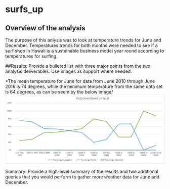 # surfs_up

## Overview of the analysis
The purpose of this anlysis was to look at temperature trends for June and December. Temperatures trends for both months were needed to see if a surf shop in Hawaii is a sustainable business model year round according to temperatures for surfing. 

##Results: Provide a bulleted list with three major points from the two analysis deliverables. Use images as support where needed.


*The mean temperature for June for data from June 2010 through June 2016 is 74 degrees, while the minimum temperature from the same data set is 64 degrees, as can be seem by the below image/
![pic1](https://github.com/Klubbers0/Kickstarter-analysis/blob/main/resources/Outcomes%20Based%20on%20Goal.png)


Summary: Provide a high-level summary of the results and two additional queries that you would perform to gather more weather data for June and December.
